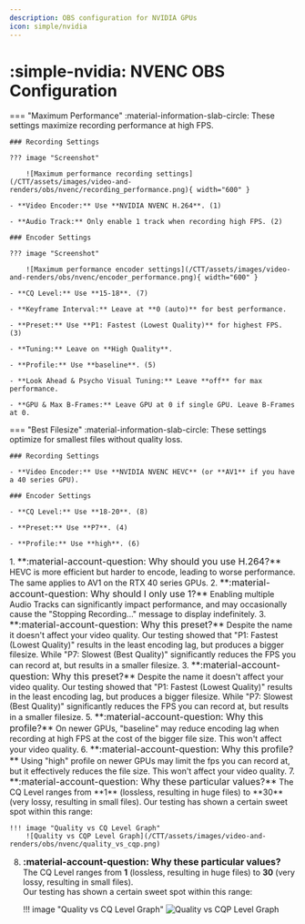 ```yaml
---
description: OBS configuration for NVIDIA GPUs
icon: simple/nvidia
---
```


<!-- dsiable table of contents on sidebar -->
<style>
	.md-nav--primary .md-nav__link[for=__toc] ~ .md-nav {
		display: none;
	}
</style>

# :simple-nvidia: NVENC OBS Configuration

<div class="annotate" markdown>

=== "Maximum Performance"
    :material-information-slab-circle: These settings maximize recording performance at high FPS.

    ### Recording Settings  

    ??? image "Screenshot"

        ![Maximum performance recording settings](/CTT/assets/images/video-and-renders/obs/nvenc/recording_performance.png){ width="600" }

    - **Video Encoder:** Use **NVIDIA NVENC H.264**. (1)  

    - **Audio Track:** Only enable 1 track when recording high FPS. (2)  

    ### Encoder Settings

    ??? image "Screenshot"

        ![Maximum performance encoder settings](/CTT/assets/images/video-and-renders/obs/nvenc/encoder_performance.png){ width="600" }

    - **CQ Level:** Use **15-18**. (7)

    - **Keyframe Interval:** Leave at **0 (auto)** for best performance.

    - **Preset:** Use **P1: Fastest (Lowest Quality)** for highest FPS. (3)  

    - **Tuning:** Leave on **High Quality**.

    - **Profile:** Use **baseline**. (5)  

    - **Look Ahead & Psycho Visual Tuning:** Leave **off** for max performance. 

    - **GPU & Max B-Frames:** Leave GPU at 0 if single GPU. Leave B-Frames at 0.

=== "Best Filesize"
    :material-information-slab-circle: These settings optimize for smallest files without quality loss. 

    ### Recording Settings

    - **Video Encoder:** Use **NVIDIA NVENC HEVC** (or **AV1** if you have a 40 series GPU).

    ### Encoder Settings

    - **CQ Level:** Use **18-20**. (8)  

    - **Preset:** Use **P7**. (4)  

    - **Profile:** Use **high**. (6)  

</div>
1. <font size="3">**:material-account-question: Why should you use H.264?**</font>  
HEVC is more efficient but harder to encode, leading to worse performance. The same applies to AV1 on the RTX 40 series GPUs.
2. <font size="3">**:material-account-question: Why should I only use 1?**</font>  
Enabling multiple Audio Tracks can significantly impact performance, and may occasionally cause the "Stopping Recording..." message to display indefinitely.
3. <font size="3">**:material-account-question: Why this preset?**</font>  
Despite the name it doesn't affect your video quality. Our testing showed that "P1: Fastest (Lowest Quality)" results in the least encoding lag, but produces a bigger filesize. While "P7: Slowest (Best Quality)" significantly reduces the FPS you can record at, but results in a smaller filesize.
3. <font size="3">**:material-account-question: Why this preset?**</font>  
Despite the name it doesn't affect your video quality. Our testing showed that "P1: Fastest (Lowest Quality)" results in the least encoding lag, but produces a bigger filesize. While "P7: Slowest (Best Quality)" significantly reduces the FPS you can record at, but results in a smaller filesize.
5. <font size="3">**:material-account-question: Why this profile?**</font>  
On newer GPUs, "baseline" may reduce encoding lag when recording at high FPS at the cost of the bigger file size. This won't affect your video quality.
6. <font size="3">**:material-account-question: Why this profile?**</font>    
Using "high" profile on newer GPUs may limit the fps you can record at, but it effectively reduces the file size. This won't affect your video quality.
7. <font size="3">**:material-account-question: Why these particular values?**</font>  
The CQ Level ranges from **1** (lossless, resulting in huge files) to **30** (very lossy, resulting in small files).  
Our testing has shown a certain sweet spot within this range:

    !!! image "Quality vs CQ Level Graph"
        ![Quality vs CQP Level Graph](/CTT/assets/images/video-and-renders/obs/nvenc/quality_vs_cqp.png)

8. <font size="3">**:material-account-question: Why these particular values?**</font>  
The CQ Level ranges from **1** (lossless, resulting in huge files) to **30** (very lossy, resulting in small files).  
Our testing has shown a certain sweet spot within this range:

    !!! image "Quality vs CQ Level Graph"
        ![Quality vs CQP Level Graph](/CTT/assets/images/video-and-renders/obs/nvenc/quality_vs_cqp.png)

